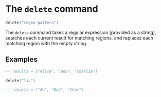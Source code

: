 # The `delete` command

```lua
delete("regex pattern")
```

The `delete` command takes a regular expression (provided as a string), searches each current
result for matching regions, and replaces each matching region with the empty string.


## Examples

```lua
-- results = ["Alice", "Bob", "Charlie"]

delete("li.")

-- results = ["Ae", "Bob", "Char"]
```
